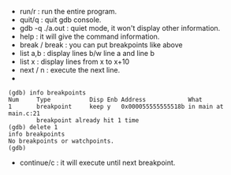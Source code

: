 - run/r  : run the entire program.
- quit/q : quit gdb console. 
- gdb -q ./a.out : quiet mode, it won't display other information.
- help <command-name> : it will give the command information.
- break <function-name> / break <line-number> : you can put breakpoints like above
- list a,b : display lines b/w line a and line b
- list x : display lines from x to x+10
- next / n : execute the next line.
-
```
(gdb) info breakpoints
Num     Type           Disp Enb Address            What
1       breakpoint     keep y   0x000055555555518b in main at main.c:21
        breakpoint already hit 1 time
(gdb) delete 1 
info breakpoints
No breakpoints or watchpoints.
(gdb)
```
- continue/c : it will execute until next breakpoint.
